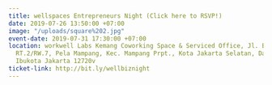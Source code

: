 ```yaml
---
title: wellspaces Entrepreneurs Night (Click here to RSVP!)
date: 2019-07-26 13:50:00 +07:00
image: "/uploads/square%202.jpg"
event-date: 2019-07-31 17:30:00 +07:00
location: workwell Labs Kemang Coworking Space & Serviced Office, Jl. Bangka XII No.4,
  RT.2/RW.7, Pela Mampang, Kec. Mampang Prpt., Kota Jakarta Selatan, Daerah Khusus
  Ibukota Jakarta 12720v
ticket-link: http://bit.ly/wellbiznight
---
```


